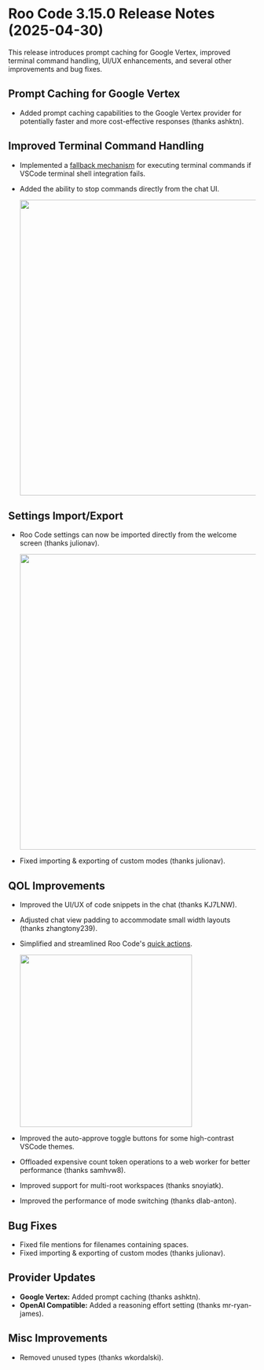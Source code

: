 # Roo Code 3.15.0 Release Notes (2025-04-30)

This release introduces prompt caching for Google Vertex, improved terminal command handling, UI/UX enhancements, and several other improvements and bug fixes.

## Prompt Caching for Google Vertex

*   Added prompt caching capabilities to the Google Vertex provider for potentially faster and more cost-effective responses (thanks ashktn).

## Improved Terminal Command Handling

*   Implemented a [fallback mechanism](/features/shell-integration#command-execution-fallback) for executing terminal commands if VSCode terminal shell integration fails.
*   Added the ability to stop commands directly from the chat UI.

    <img src="/img/v3.15.0/v3.15.0-2.png" width="600" />

## Settings Import/Export

*   Roo Code settings can now be imported directly from the welcome screen (thanks julionav).

    <img src="/img/v3.15.0/v3.15.0-1.png" width="600" />

*   Fixed importing & exporting of custom modes (thanks julionav).

## QOL Improvements

*   Improved the UI/UX of code snippets in the chat (thanks KJ7LNW).
*   Adjusted chat view padding to accommodate small width layouts (thanks zhangtony239).
*   Simplified and streamlined Roo Code's [quick actions](/features/code-actions).

    <img src="/img/v3.15/v3.15-1.png" width="350" />

*   Improved the auto-approve toggle buttons for some high-contrast VSCode themes.
*   Offloaded expensive count token operations to a web worker for better performance (thanks samhvw8).
*   Improved support for multi-root workspaces (thanks snoyiatk).
*   Improved the performance of mode switching (thanks dlab-anton).

## Bug Fixes

*   Fixed file mentions for filenames containing spaces.
*   Fixed importing & exporting of custom modes (thanks julionav).

## Provider Updates

*   **Google Vertex:** Added prompt caching (thanks ashktn).
*   **OpenAI Compatible:** Added a reasoning effort setting (thanks mr-ryan-james).

## Misc Improvements

*   Removed unused types (thanks wkordalski).